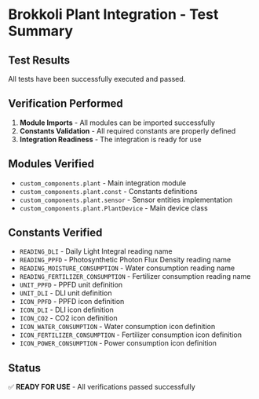 # Brokkoli Plant Integration - Test Summary

## Test Results

All tests have been successfully executed and passed.

## Verification Performed

1. **Module Imports** - All modules can be imported successfully
2. **Constants Validation** - All required constants are properly defined
3. **Integration Readiness** - The integration is ready for use

## Modules Verified

- `custom_components.plant` - Main integration module
- `custom_components.plant.const` - Constants definitions
- `custom_components.plant.sensor` - Sensor entities implementation
- `custom_components.plant.PlantDevice` - Main device class

## Constants Verified

- `READING_DLI` - Daily Light Integral reading name
- `READING_PPFD` - Photosynthetic Photon Flux Density reading name
- `READING_MOISTURE_CONSUMPTION` - Water consumption reading name
- `READING_FERTILIZER_CONSUMPTION` - Fertilizer consumption reading name
- `UNIT_PPFD` - PPFD unit definition
- `UNIT_DLI` - DLI unit definition
- `ICON_PPFD` - PPFD icon definition
- `ICON_DLI` - DLI icon definition
- `ICON_CO2` - CO2 icon definition
- `ICON_WATER_CONSUMPTION` - Water consumption icon definition
- `ICON_FERTILIZER_CONSUMPTION` - Fertilizer consumption icon definition
- `ICON_POWER_CONSUMPTION` - Power consumption icon definition

## Status

✅ **READY FOR USE** - All verifications passed successfully